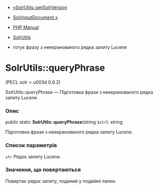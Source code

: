 - [«SolrUtils::getSolrVersion](solrutils.getsolrversion.md)
- [SolrInputDocument »](class.solrinputdocument.md)

- [PHP Manual](index.md)
- [SolrUtils](class.solrutils.md)
- готує фразу з неекранованого рядка запиту Lucene

# SolrUtils::queryPhrase

(PECL solr \> u003d 0.9.2)

SolrUtils::queryPhrase — Підготовка фрази з неекранованого рядка
запиту Lucene

### Опис

public static **SolrUtils::queryPhrase**(string `$str`): string

Підготовка фрази з неекранованого рядка запиту Lucene.

### Список параметрів

`str`
Рядок запиту Lucene.

### Значення, що повертаються

Повертає рядок запиту, поданий у подвійні лапки.
